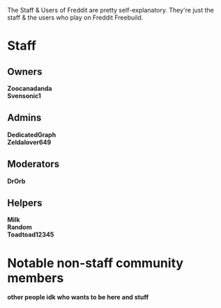 The Staff & Users of Freddit are pretty self-explanatory. They're just the staff & the users who play on Freddit Freebuild.

# Staff  
## Owners     
**Zoocanadanda**       
**Svensonic1**    

## Admins  
**DedicatedGraph**  
**Zeldalover649**  

## Moderators
**DrOrb**  

## Helpers  
**Milk**  
**Random**  
**Toadtoad12345** 

# Notable non-staff community members  
**other people idk who wants to be here and stuff**